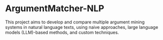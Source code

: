 # ArgumentMatcher-NLP
This project aims to develop and compare multiple argument mining systems in natural language texts, using naive approaches, large language models (LLM)-based methods, and custom techniques.

